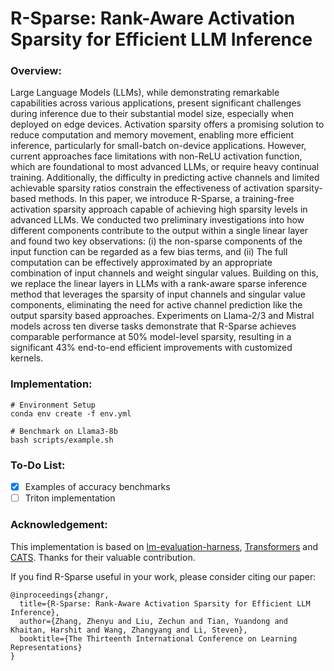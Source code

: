 # R-Sparse: Rank-Aware Activation Sparsity for Efficient LLM Inference

### Overview:

Large Language Models (LLMs), while demonstrating remarkable capabilities across various applications, present significant challenges during inference due to their substantial model size, especially when deployed on edge devices. Activation sparsity offers a promising solution to reduce computation and memory movement, enabling more efficient inference, particularly for small-batch on-device applications. However, current approaches face limitations with non-ReLU activation function, which are foundational to most advanced LLMs, or require heavy continual training. Additionally, the difficulty in predicting active channels and limited achievable sparsity ratios constrain the effectiveness of activation sparsity-based methods. In this paper, we introduce R-Sparse, a training-free activation sparsity approach capable of achieving high sparsity levels in advanced LLMs. We conducted two preliminary investigations into how different components contribute to the output within a single linear layer and found two key observations: (i) the non-sparse components of the input function can be regarded as a few bias terms, and (ii) The full computation can be effectively approximated by an appropriate combination of input channels and weight singular values. Building on this, we replace the linear layers in LLMs with a rank-aware sparse inference method that leverages the sparsity of input channels and singular value components, eliminating the need for active channel prediction like the output sparsity based approaches. Experiments on Llama-2/3 and Mistral models across ten diverse tasks demonstrate that R-Sparse achieves comparable performance at 50% model-level sparsity, resulting in a significant 43% end-to-end efficient improvements with customized kernels.

### Implementation:

```
# Environment Setup
conda env create -f env.yml

# Benchmark on Llama3-8b
bash scripts/example.sh
```

### To-Do List:

* [X] Examples of accuracy benchmarks
* [ ] Triton implementation

### Acknowledgement:

 This implementation is based on [lm-evaluation-harness](https://github.com/EleutherAI/lm-evaluation-harness), [Transformers](https://github.com/huggingface/transformers) and [CATS](https://github.com/ScalingIntelligence/CATS). Thanks for their valuable contribution.

If you find R-Sparse useful in your work,  please consider citing our paper:

```
@inproceedings{zhangr,
  title={R-Sparse: Rank-Aware Activation Sparsity for Efficient LLM Inference},
  author={Zhang, Zhenyu and Liu, Zechun and Tian, Yuandong and Khaitan, Harshit and Wang, Zhangyang and Li, Steven},
  booktitle={The Thirteenth International Conference on Learning Representations}
}
```

